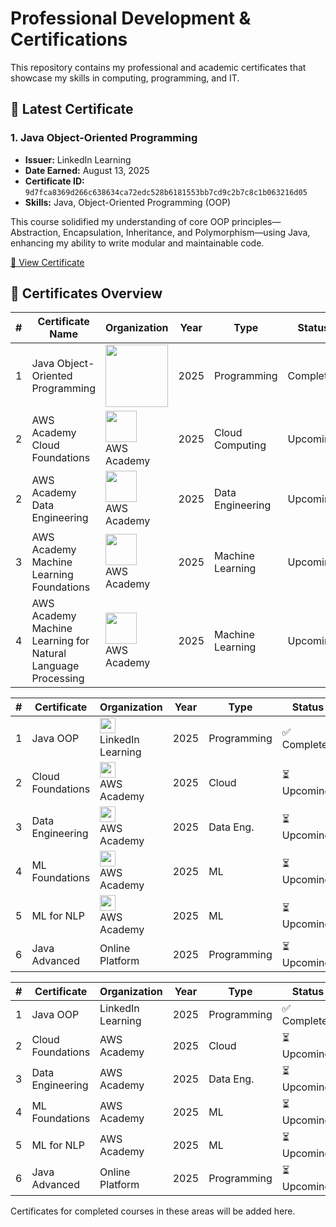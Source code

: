 # Professional Development & Certifications

This repository contains my professional and academic certificates that showcase my skills in computing, programming, and IT.

## 📜 Latest Certificate

### 1. Java Object-Oriented Programming
- **Issuer:** LinkedIn Learning
- **Date Earned:** August 13, 2025
- **Certificate ID:** `9d7fca8369d266c638634ca72edc528b6181553bb7cd9c2b7c8c1b063216d05`
- **Skills:** Java, Object-Oriented Programming (OOP)

This course solidified my understanding of core OOP principles—Abstraction, Encapsulation, Inheritance, and Polymorphism—using Java, enhancing my ability to write modular and maintainable code.

[📄 View Certificate](https://github.com/Eijkeyal/Professional-Certificates/blob/main/CertificateOfCompletion_Java%20ObjectOriented%20Programming.pdf)

## 📂 Certificates Overview

| # | Certificate Name | Organization | Year | Type | Status | Verification |
|---|-----------------|-------------|------|------|--------|--------------|
| 1 | Java Object-Oriented Programming | <img src="https://github.com/user-attachments/assets/607d6a93-8c9c-4096-9ec5-b5f678975980" width="100" /> | 2025 | Programming | Completed | [Verify](https://github.com/Eijkeyal/Professional-Certificates/blob/main/CertificateOfCompletion_Java%20ObjectOriented%20Programming.pdf) |
| 2 | AWS Academy Cloud Foundations | <img src="https://openbadgepassport.com/file/7/9/0/c/790c7d923104830fccf1ea3ee7443e7e2bcf19706986d2f224c1abd81c1a496a.png" width="50" /><br>AWS Academy | 2025 | Cloud Computing | Upcoming | - |
| 2 | AWS Academy Data Engineering | <img src="https://images.credly.com/images/4f514a93-8f7a-424c-aeca-2e8f79612bc5/image.png" width="50" /><br>AWS Academy | 2025 | Data Engineering | Upcoming | - |
| 3 | AWS Academy Machine Learning Foundations | <img src="https://images.credly.com/images/254b883a-44a3-4cec-b6f2-946a80522b39/image.png" width="50" /><br>AWS Academy | 2025 | Machine Learning | Upcoming | - |
| 4 | AWS Academy Machine Learning for Natural Language Processing | <img src="https://images.credly.com/images/199ec218-422f-4663-bddd-bcea8f2041f6/image.png" width="50" /><br>AWS Academy | 2025 | Machine Learning | Upcoming | - |



| # | Certificate | Organization | Year | Type | Status | Verify |
|---|-------------|--------------|------|------|--------|--------|
| 1 | Java OOP | <img src="https://github.com/user-attachments/assets/607d6a93-8c9c-4096-9ec5-b5f678975980" width="25" /><br>LinkedIn Learning | 2025 | Programming | ✅ Completed | [View](#) |
| 2 | Cloud Foundations | <img src="https://openbadgepassport.com/file/7/9/0/c/790c7d923104830fccf1ea3ee7443e7e2bcf19706986d2f224c1abd81c1a496a.png" width="25" /><br>AWS Academy | 2025 | Cloud | ⏳ Upcoming | - |
| 3 | Data Engineering | <img src="https://images.credly.com/images/4f514a93-8f7a-424c-aeca-2e8f79612bc5/image.png" width="25" /><br>AWS Academy | 2025 | Data Eng. | ⏳ Upcoming | - |
| 4 | ML Foundations | <img src="https://images.credly.com/images/254b883a-44a3-4cec-b6f2-946a80522b39/image.png" width="25" /><br>AWS Academy | 2025 | ML | ⏳ Upcoming | - |
| 5 | ML for NLP | <img src="https://images.credly.com/images/199ec218-422f-4663-bddd-bcea8f2041f6/image.png" width="25" /><br>AWS Academy | 2025 | ML | ⏳ Upcoming | - |
| 6 | Java Advanced | Online Platform | 2025 | Programming | ⏳ Upcoming | - |


| # | Certificate | Organization | Year | Type | Status | Verify |
|---|-------------|--------------|------|------|--------|--------|
| 1 | Java OOP | LinkedIn Learning | 2025 | Programming | ✅ Completed | [View](#) |
| 2 | Cloud Foundations | AWS Academy | 2025 | Cloud | ⏳ Upcoming | - |
| 3 | Data Engineering | AWS Academy | 2025 | Data Eng. | ⏳ Upcoming | - |
| 4 | ML Foundations | AWS Academy | 2025 | ML | ⏳ Upcoming | - |
| 5 | ML for NLP | AWS Academy | 2025 | ML | ⏳ Upcoming | - |
| 6 | Java Advanced | Online Platform | 2025 | Programming | ⏳ Upcoming | - |





Certificates for completed courses in these areas will be added here.

